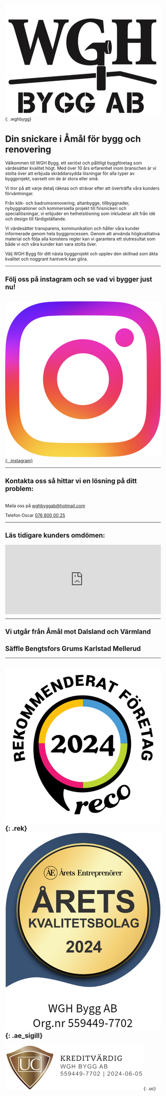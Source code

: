 ![wgh](/wghbygg.jpg){: .wghbygg}

# Din snickare i Åmål för bygg och renovering

Välkommen till WGH Bygg, ett seriöst och pålitligt byggföretag som värdesätter kvalitet högt. Med över 10 års erfarenhet inom branschen är vi stolta över att erbjuda skräddarsydda lösningar för alla typer av byggprojekt, oavsett om de är stora eller små.

Vi tror på att varje detalj räknas och strävar efter att överträffa våra kunders förväntningar.

Från kök- och badrumsrenovering, altanbygge, tillbyggnader, nybyggnationer och kommersiella projekt till finsnickeri och speciallösningar, vi erbjuder en helhetslösning som inkluderar allt från idé och design till färdigställande.

Vi värdesätter transparens, kommunikation och håller våra kunder informerade genom hela byggprocessen. Genom att använda högkvalitativa material och följa alla konstens regler kan vi garantera ett slutresultat som både vi och våra kunder kan vara stolta över.

Välj WGH Bygg för ditt nästa byggprojekt och upplev den skillnad som äkta kvalitet och noggrant hantverk kan göra.

---

## Följ oss på instagram och se vad vi bygger just nu!
\
[![instagram](ig_logo.png){: .instagram}](https://www.instagram.com/wghbygg/)

---

## Kontakta oss så hittar vi en lösning på ditt problem:
\
Maila oss på [wghbyggab@hotmail.com](mailto:wghbyggab@hotmail.com)

Telefon Oscar [076 800 00 25](tel:+46768000025)

---

## Läs tidigare kunders omdömen:

<iframe src="https://widget.reco.se/v2/widget/5180025?mode=HORIZONTAL_QUOTE&inverted=false&border=true" title="Wgh Bygg AB - Omdömen på Reco" height="225" style="width:100%;border:0;display:block;overflow: hidden;" data-reactroot=""></iframe>

---

## Vi utgår från Åmål mot Dalsland och Värmland
## Säffle Bengtsfors Grums Karlstad Mellerud

---

![rek](/reco_rek.svg){: .rek}   ![ae_sigill](/ae_sigill.png){: .ae_sigill}
---

![UC](/UC.png){: .uc}


